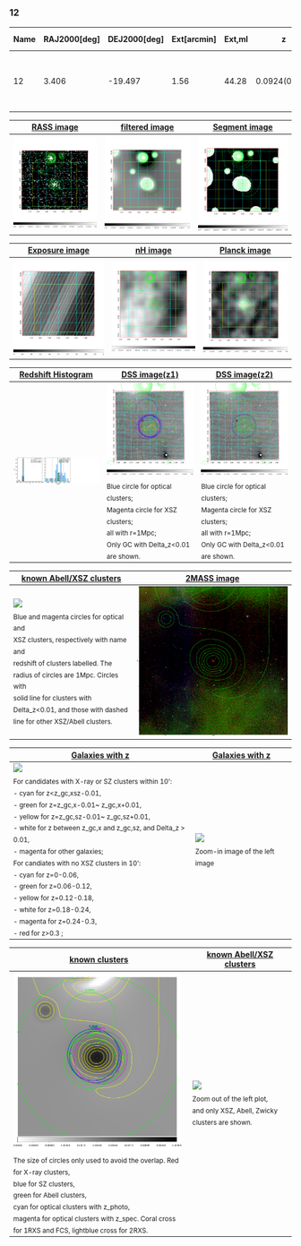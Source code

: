 <div STYLE="page-break-after: always;"></div>

### 12

|Name|RAJ2000[deg]|DEJ2000[deg] |Ext[arcmin]| Ext,ml | z | z_src| C|GC(XSZ,Delta_z<0.01)| GC(OPT,Delta_z<0.01)|GC| R_sig[arcmin] | R500[arcmin] | R500[Mpc]| CRsig[c/s] | CR500[c/s] |L500[1E44 erg/s]|F500[1E-12 erg/s/cm^2]| M500[1E14 Msun]|Tx[keV]|Cnt_sig|Beta|Rc[arcmin]|Comment|Alias|
|---|---|---|---|---|---|------|---|--------|---------|----------|---|---|---|---|---|---|---|---|---|---|---|---|---|---|
|12| 3.406| -19.497| 1.56| 44.28| 0.0924(0.007)| z1, z_xsz| B| MCXC, PSZ2, Tar, XB| A, N, W| A, MCXC, N, PSZ2, Tar, W, XB| 7.338| 9.197| 0.949| 0.297(0.043)| 0.310(0.045)| 1.293(0.092)| 6.037(0.429)| 2.65(0.09)| 4.02(0.09)| 84.3| 0.850(-0.125+0.101)| 3.362(-0.757+0.582)| -| k126|

|[RASS image](../image/12/12_img.pdf)|[filtered image](../image/12/12_fil.pdf)|[Segment image](../image/12/12_seg.pdf)|
|-------------------|--------------------|-------------------|
| <img src="../image/12/12_img.png" width="300">  | <img src="../image/12/12_fil.png" width="300">   | <img src="../image/12/12_seg.png" width="300">  |

|[Exposure image](../image/12/12_mex.pdf)| [nH image](../image/12/12_nh.pdf)| [Planck image](../image/12/12_p.pdf)|
|-------------------|--------------------|-------------------|
|<img src="../image/12/12_mex.png" width="300">   | <img src="../image/12/12_nh.png" width="300">    | <img src="../image/12/12_p.png" width="300"> |

|[Redshift Histogram](../image/12/12_zg.pdf) | [DSS image(z1)](../image/12/12_dss_z1.pdf)      |  [DSS image(z2)](../image/12/12_dss_z2.pdf)    |
|-------------------|--------------------|-------------------|
|<img src="../image/12/12_zg.png" width="300"> |<img src="../image/12/12_dss_z1.png" width="300"> <sub><br>Blue circle for optical clusters; <br>Magenta circle for XSZ clusters; <br>all with r=1Mpc; <br>Only GC with Delta_z<0.01 are shown. </sub>| <img src="../image/12/12_dss_z2.png" width="300"><sub><br>Blue circle for optical clusters; <br>Magenta circle for XSZ clusters; <br>all with r=1Mpc; <br>Only GC with Delta_z<0.01 are shown. </sub> |

|[known Abell/XSZ clusters](../image/12/12_m.pdf) | [2MASS image](../image/12/12_2mass.pdf)      |
|-------------------|-------------------|
|<img src=../image/12/12_m.png width="300"> <br><sub>Blue and magenta circles for optical and <br>XSZ clusters, respectively with name and <br>redshift of clusters labelled. The <br>radius of circles are 1Mpc. Circles with <br>solid line for clusters with <br>Delta_z<0.01, and those with dashed <br>line for other XSZ/Abell clusters.        </sub>|<img src="../image/12/12_2mass.png" width="300">  |

|[Galaxies with z](../image/12/12_opt_ned.pdf) |[Galaxies with z](../image/12/12_opt_ned_zoom.pdf) |
|-------------------|-------------------|
| <img src=../image/12/12_opt_ned.png width="300"> <br><sub> For candidates with X-ray or SZ clusters within 10': <br> - cyan for z<z_gc,xsz-0.01, <br> - green for z=z_gc,x-0.01~ z_gc,x+0.01, <br> - yellow for z=z_gc,sz-0.01~ z_gc,sz+0.01, <br> - white for z between z_gc,x and z_gc,sz, and Delta_z > 0.01, <br> - magenta for other galaxies; <br>For candiates with no XSZ clusters in 10': <br> - cyan for z=0-0.06, <br> - green for z=0.06-0.12, <br> - yellow for z=0.12-0.18, <br> - white for z=0.18-0.24, <br> - magenta for z=0.24-0.3, <br> - red for z>0.3 ;  </sub>|<img src=../image/12/12_opt_ned_zoom.png width="300">  <br><sub> Zoom-in image of the left image</sub>|

|[known clusters](../image/12/12_gc.pdf) |[known Abell/XSZ clusters](../image/12/12_gc_large.pdf) |
|-------------------|-------------------|
| <img src=../image/12/12_gc.png width="300"> <br><sub> The size of circles only used to avoid the overlap. Red for X-ray clusters, <br> blue for SZ clusters, <br> green for Abell clusters, <br> cyan for optical clusters with z_photo, <br> magenta for optical clusters with z_spec. Coral cross for 1RXS and FCS, lightblue cross for 2RXS. </sub>|<img src=../image/12/12_gc_large.png width="300"> <br><sub> Zoom out of the left plot, <br> and only XSZ, Abell, Zwicky clusters are shown. </sub> |



